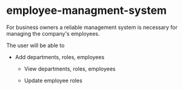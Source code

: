 # employee-managment-system

For business owners a reliable management system is necessary for managing the company's employees. 

The user will be able to 
* Add departments, roles, employees

  * View departments, roles, employees

  * Update employee roles